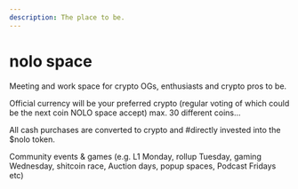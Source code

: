 ```yaml
---
description: The place to be.
---
```


# nolo space

Meeting and work space for crypto OGs, enthusiasts and crypto pros to be.

Official currency will be your preferred crypto (regular voting of which could be the next coin NOLO space accept) max. 30 different coins...

All cash purchases are converted to crypto and #directly invested into the $nolo token.

Community events & games (e.g. L1 Monday, rollup Tuesday, gaming Wednesday, shitcoin race, Auction days, popup spaces, Podcast Fridays etc)
